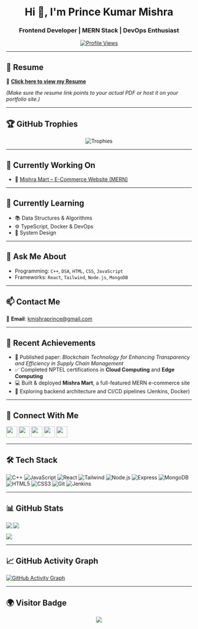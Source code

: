 <h1 align="center">Hi 👋, I'm Prince Kumar Mishra</h1>
<h3 align="center">Frontend Developer | MERN Stack | DevOps Enthusiast</h3>

<p align="center">
  <a href="https://komarev.com/ghpvc/?username=princekrmishra&label=Profile%20views&color=blue&style=flat" target="_blank">
    <img src="https://komarev.com/ghpvc/?username=princekrmishra&label=Profile%20views&color=blue&style=flat" alt="Profile Views" />
  </a>
</p>

---

## 📄 Resume

📑 [**Click here to view my Resume**](https://drive.google.com/file/d/1J2kXVT3Kb4KxpeOswqD990-khrzL4tBF/view)  

*(Make sure the resume link points to your actual PDF or host it on your portfolio site.)*

---

## 🏆 GitHub Trophies

<p align="center">
  <img src="https://github-profile-trophy.vercel.app/?username=princekrmishra&theme=flat&no-frame=true&column=7&margin-w=10&title=Followers,Stars,Commit,Repositories,PullRequest,Issues,Contributions" alt="Trophies" />
</p>

---

## 🔭 Currently Working On

- 🚀 [Mishra Mart – E-Commerce Website (MERN)](https://github.com/princekrmishra/E-Commerce-Website-MERN)

---

## 🌱 Currently Learning

- 📚 Data Structures & Algorithms  
- ⚙️ TypeScript, Docker & DevOps  
- 🧠 System Design

---

## 💬 Ask Me About

- Programming: `C++`, `DSA`, `HTML`, `CSS`, `JavaScript`  
- Frameworks: `React`, `Tailwind`, `Node.js`, `MongoDB`

---

## 📫 Contact Me

📧 **Email**: [kmishraprince@gmail.com](mailto:kmishraprince@gmail.com)

---

## 🏅 Recent Achievements

- 📰 Published paper: *Blockchain Technology for Enhancing Transparency and Efficiency in Supply Chain Management*  
- ✅ Completed NPTEL certifications in **Cloud Computing** and **Edge Computing**  
- 💻 Built & deployed **Mishra Mart**, a full-featured MERN e-commerce site  
- 🔧 Exploring backend architecture and CI/CD pipelines (Jenkins, Docker)

---

## 🔗 Connect With Me

<p align="left">
  <a href="https://twitter.com/kprincemishra"><img src="https://img.icons8.com/color/48/000000/twitter--v1.png" width="30" /></a>
  <a href="https://linkedin.com/in/prince-kumar-mishra"><img src="https://img.icons8.com/color/48/000000/linkedin.png" width="30" /></a>
  <a href="https://instagram.com/princemishra._"><img src="https://img.icons8.com/color/48/000000/instagram-new.png" width="30" /></a>
  <a href="https://www.hackerrank.com/kmishraprince"><img src="https://img.icons8.com/windows/32/000000/hackerrank.png" width="30" /></a>
  <a href="https://leetcode.com/kmishraprince"><img src="https://img.icons8.com/external-tal-revivo-color-tal-revivo/32/000000/external-level-up-your-coding-skills-and-quickly-land-a-job-logo-color-tal-revivo.png" width="30" /></a>
</p>

---

## 🛠️ Tech Stack

![C++](https://img.shields.io/badge/C++-00599C?style=flat&logo=c%2B%2B&logoColor=white)
![JavaScript](https://img.shields.io/badge/JavaScript-F7DF1E?style=flat&logo=javascript&logoColor=black)
![React](https://img.shields.io/badge/React-61DAFB?style=flat&logo=react&logoColor=black)
![Tailwind](https://img.shields.io/badge/Tailwind_CSS-06B6D4?style=flat&logo=tailwind-css&logoColor=white)
![Node.js](https://img.shields.io/badge/Node.js-339933?style=flat&logo=node.js&logoColor=white)
![Express](https://img.shields.io/badge/Express-black?style=flat&logo=express&logoColor=white)
![MongoDB](https://img.shields.io/badge/MongoDB-4EA94B?style=flat&logo=mongodb&logoColor=white)
![HTML5](https://img.shields.io/badge/HTML5-E34F26?style=flat&logo=html5&logoColor=white)
![CSS3](https://img.shields.io/badge/CSS3-1572B6?style=flat&logo=css3&logoColor=white)
![Git](https://img.shields.io/badge/Git-F05032?style=flat&logo=git&logoColor=white)
![Jenkins](https://img.shields.io/badge/Jenkins-D24939?style=flat&logo=jenkins&logoColor=white)

---

## 📊 GitHub Stats

<p>
  <img align="left" src="https://github-readme-stats.vercel.app/api/top-langs/?username=princekrmishra&layout=compact&theme=light" />
</p>

<p>
  <img align="center" src="https://github-readme-stats.vercel.app/api?username=princekrmishra&show_icons=true&theme=light" />
</p>

<p>
  <img align="center" src="https://github-readme-streak-stats.herokuapp.com/?user=princekrmishra&theme=default" />
</p>

---

## 📈 GitHub Activity Graph

<a href="https://github.com/ashutosh00710/github-readme-activity-graph">
  <img alt="GitHub Activity Graph" src="https://github-readme-activity-graph.vercel.app/graph?username=princekrmishra&theme=github-light&hide_border=true" />
</a>

---

## 🌍 Visitor Badge

<p align="center">
  <img src="https://visitcount.itsvg.in/api?id=princekrmishra&label=Visitors&color=12&icon=5&pretty=true" />
</p>
